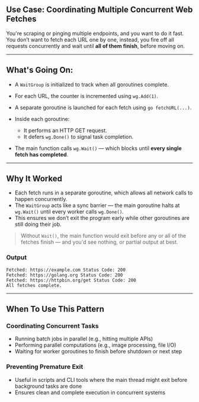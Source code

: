 ## Use Case: Coordinating Multiple Concurrent Web Fetches

You're scraping or pinging multiple endpoints, and you want to do it fast. You don’t want to fetch each URL one by one, instead, you fire off all requests concurrently and wait until **all of them finish**, before moving on.

---

## What's Going On:

* A `WaitGroup` is initialized to track when all goroutines complete.
* For each URL, the counter is incremented using `wg.Add(1)`.
* A separate goroutine is launched for each fetch using `go fetchURL(...)`.
* Inside each goroutine:

  * It performs an HTTP GET request.
  * It defers `wg.Done()` to signal task completion.
* The main function calls `wg.Wait()` — which blocks until **every single fetch has completed**.

---

## Why It Worked

* Each fetch runs in a separate goroutine, which allows all network calls to happen concurrently.
* The `WaitGroup` acts like a sync barrier — the main goroutine halts at `wg.Wait()` until every worker calls `wg.Done()`.
* This ensures we don’t exit the program early while other goroutines are still doing their job.

> Without `Wait()`, the main function would exit before any or all of the fetches finish — and you'd see nothing, or partial output at best.

### Output

```
Fetched: https://example.com Status Code: 200
Fetched: https://golang.org Status Code: 200
Fetched: https://httpbin.org/get Status Code: 200
All fetches complete.
```

---

## When To Use This Pattern

### Coordinating Concurrent Tasks

* Running batch jobs in parallel (e.g., hitting multiple APIs)
* Performing parallel computations (e.g., image processing, file I/O)
* Waiting for worker goroutines to finish before shutdown or next step

### Preventing Premature Exit

* Useful in scripts and CLI tools where the main thread might exit before background tasks are done
* Ensures clean and complete execution in concurrent systems
